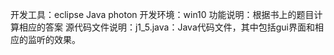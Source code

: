 开发工具：eclipse Java photon 
开发环境：win10 
功能说明：根据书上的题目计算相应的答案 
源代码文件说明：j1_5.java：Java代码文件，其中包括gui界面和相应的监听的效果。